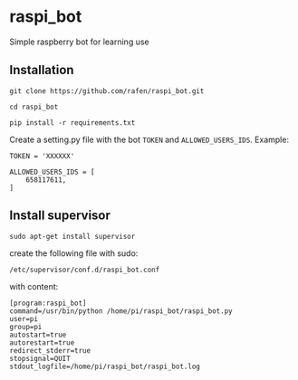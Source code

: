 # raspi_bot
Simple raspberry bot for learning use

## Installation

```
git clone https://github.com/rafen/raspi_bot.git
```

```
cd raspi_bot
```

```
pip install -r requirements.txt
```

Create a setting.py file with the bot `TOKEN` and `ALLOWED_USERS_IDS`.
Example:

```
TOKEN = 'XXXXXX'

ALLOWED_USERS_IDS = [
    658117611,
]
```

## Install supervisor

```
sudo apt-get install supervisor
```

create the following file with sudo:

`/etc/supervisor/conf.d/raspi_bot.conf`

with content:

```
[program:raspi_bot]
command=/usr/bin/python /home/pi/raspi_bot/raspi_bot.py
user=pi
group=pi
autostart=true
autorestart=true
redirect_stderr=true
stopsignal=QUIT
stdout_logfile=/home/pi/raspi_bot/raspi_bot.log
```

